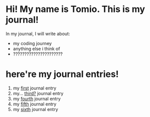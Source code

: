 # Hi! My name is Tomio. This is my journal!

In my journal, I will write about:

- my coding journey
- anything else i think of
- ??????????????????????


# here're my journal entries!
1. my [first](entries/entry_01.md) journal entry
2. my... [third?](entries/entry_03.md) journal entry
3. my [fourth](entries/entry_04.md) journal entry
4. my [fifth](entires/entry_05.md) journal entry
5. my [sixth](entries/entry_06.md) journal entry

